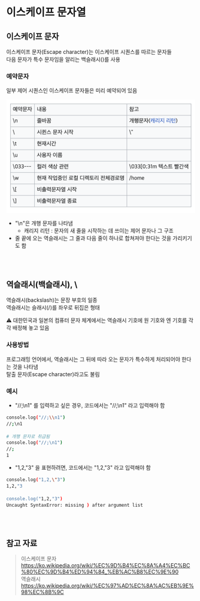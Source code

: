 # 이스케이프 문자열

## 이스케이프 문자

이스케이프 문자(Escape character)는 이스케이프 시퀀스를 따르는 문자들    
다음 문자가 특수 문자임을 알리는 백슬래시(\)를 사용

### 예약문자

일부 제어 시퀀스인 이스케이프 문자들은 미리 예약되어 있음 

<img src="/Images/이스케이프문자.png" width="600" />

* "\n"은 개행 문자를 나타냄 
  * 캐리지 리턴 : 문자의 새 줄을 시작하는 데 쓰이는 제어 문자나 그 구조
* 줄 끝에 오는 역슬래시는 그 줄과 다음 줄이 하나로 합쳐져야 한다는 것을 가리키기도 함


<br/><br/>

## 역슬래시(백슬래시), \ 

역슬래시(backslash)는 문장 부호의 일종     
역슬래시는 슬래시(/)를 좌우로 뒤집은 형태

⚠️ 대한민국과 일본의 컴퓨터 문자 체계에서는 역슬래시 기호에 원 기호와 엔 기호를 각각 배정해 놓고 있음

### 사용방법 

프로그래밍 언어에서, 역슬래시는 그 뒤에 따라 오는 문자가 특수하게 처리되어야 한다는 것을 나타냄  
탈출 문자(Escape character)라고도 불림

### 예시

* "//;\n1" 를 입력하고 싶은 경우, 코드에서는 "//;\\n1" 라고 입력해야 함

```bash
console.log("//;\\n1")
//;\n1

# 개행 문자로 취급됨
console.log("//;\n1") 
//;
1
```

* "1,2,"3" 을 표현하려면, 코드에서는 "1,2,\"3" 라고 입력해야 함 

```bash
console.log("1,2,\"3")
1,2,"3

console.log("1,2,"3")
Uncaught SyntaxError: missing ) after argument list
```

<br/><br/>

## 참고 자료

> 이스케이프 문자 https://ko.wikipedia.org/wiki/%EC%9D%B4%EC%8A%A4%EC%BC%80%EC%9D%B4%ED%94%84_%EB%AC%B8%EC%9E%90  
> 역슬래시 https://ko.wikipedia.org/wiki/%EC%97%AD%EC%8A%AC%EB%9E%98%EC%8B%9C
